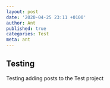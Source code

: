 ```yaml
---
layout: post
date: '2020-04-25 23:11 +0100'
author: Ant
published: true
categories: Test
meta: ant
---
```

## Testing

Testing adding posts to the Test project

